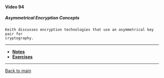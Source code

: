 #### Video 94

##### Asymmetrical Encryption Concepts

```
Keith discusses encryption technologies that use an asymmetrical key pair for
cryptography.
```

---

- **[Notes](notes.md)**
- **[Exercises](exercises.md)**

---

[Back to main](https://github.com/rot0xd/CBTNuggets/blob/master/CEHv9/README.md)


